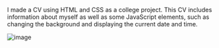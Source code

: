   I made a CV using HTML and CSS as a college project. This CV includes information about myself as well as some JavaScript elements, such as changing the background and displaying the current date and time.
  
![image](https://github.com/user-attachments/assets/2d5427e4-2854-44ca-9169-9ac400ee4465)
